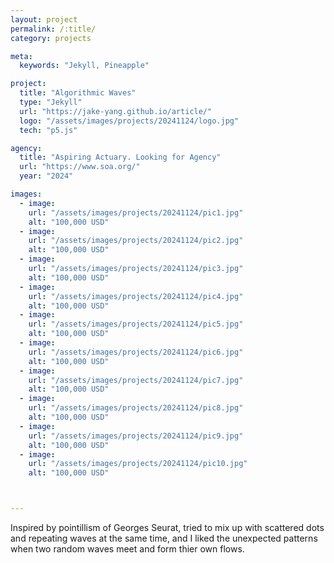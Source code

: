 ```yaml
---
layout: project
permalink: /:title/
category: projects

meta:
  keywords: "Jekyll, Pineapple"

project:
  title: "Algorithmic Waves"
  type: "Jekyll"
  url: "https://jake-yang.github.io/article/"
  logo: "/assets/images/projects/20241124/logo.jpg"
  tech: "p5.js"

agency:
  title: "Aspiring Actuary. Looking for Agency"
  url: "https://www.soa.org/"
  year: "2024"

images:
  - image:
    url: "/assets/images/projects/20241124/pic1.jpg"
    alt: "100,000 USD"
  - image:
    url: "/assets/images/projects/20241124/pic2.jpg"
    alt: "100,000 USD"
  - image:
    url: "/assets/images/projects/20241124/pic3.jpg"
    alt: "100,000 USD"
  - image:
    url: "/assets/images/projects/20241124/pic4.jpg"
    alt: "100,000 USD"
  - image:
    url: "/assets/images/projects/20241124/pic5.jpg"
    alt: "100,000 USD"
  - image:
    url: "/assets/images/projects/20241124/pic6.jpg"
    alt: "100,000 USD"
  - image:
    url: "/assets/images/projects/20241124/pic7.jpg"
    alt: "100,000 USD"
  - image:
    url: "/assets/images/projects/20241124/pic8.jpg"
    alt: "100,000 USD"
  - image:
    url: "/assets/images/projects/20241124/pic9.jpg"
    alt: "100,000 USD"
  - image:
    url: "/assets/images/projects/20241124/pic10.jpg"
    alt: "100,000 USD"



---
```


Inspired by pointillism of Georges Seurat, tried to mix up with scattered dots and repeating waves at the same time, and I liked the unexpected patterns when two random waves meet and form thier own flows.

